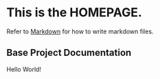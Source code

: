 # This is the **HOMEPAGE**.
Refer to [Markdown](http://daringfireball.net/projects/markdown/) for how to write markdown files.

## Base Project Documentation
Hello World!
